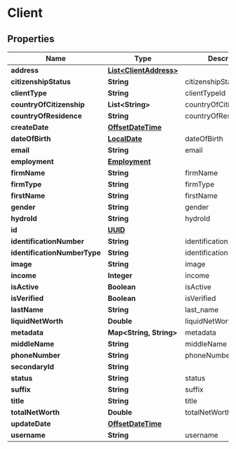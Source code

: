
# Client

## Properties
Name | Type | Description | Notes
------------ | ------------- | ------------- | -------------
**address** | [**List&lt;ClientAddress&gt;**](ClientAddress.md) |  |  [optional]
**citizenshipStatus** | **String** | citizenshipStatus |  [optional]
**clientType** | **String** | clientTypeId | 
**countryOfCitizenship** | **List&lt;String&gt;** | countryOfCitizenship |  [optional]
**countryOfResidence** | **String** | countryOfResidence |  [optional]
**createDate** | [**OffsetDateTime**](OffsetDateTime.md) |  |  [optional]
**dateOfBirth** | [**LocalDate**](LocalDate.md) | dateOfBirth |  [optional]
**email** | **String** | email |  [optional]
**employment** | [**Employment**](Employment.md) |  |  [optional]
**firmName** | **String** | firmName |  [optional]
**firmType** | **String** | firmType |  [optional]
**firstName** | **String** | firstName |  [optional]
**gender** | **String** | gender |  [optional]
**hydroId** | **String** | hydroId |  [optional]
**id** | [**UUID**](UUID.md) |  |  [optional]
**identificationNumber** | **String** | identificationNumber |  [optional]
**identificationNumberType** | **String** | identificationNumberType |  [optional]
**image** | **String** | image |  [optional]
**income** | **Integer** | income |  [optional]
**isActive** | **Boolean** | isActive |  [optional]
**isVerified** | **Boolean** | isVerified |  [optional]
**lastName** | **String** | last_name |  [optional]
**liquidNetWorth** | **Double** | liquidNetWorth |  [optional]
**metadata** | **Map&lt;String, String&gt;** | metadata |  [optional]
**middleName** | **String** | middleName |  [optional]
**phoneNumber** | **String** | phoneNumber |  [optional]
**secondaryId** | **String** |  |  [optional]
**status** | **String** | status |  [optional]
**suffix** | **String** | suffix |  [optional]
**title** | **String** | title |  [optional]
**totalNetWorth** | **Double** | totalNetWorth |  [optional]
**updateDate** | [**OffsetDateTime**](OffsetDateTime.md) |  |  [optional]
**username** | **String** | username | 



